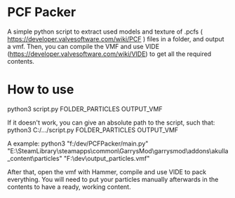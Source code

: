 # PCF Packer

A simple python script to extract used models and texture of .pcfs ( https://developer.valvesoftware.com/wiki/PCF ) files in a folder, and output a vmf. Then, you can compile the VMF and use VIDE (https://developer.valvesoftware.com/wiki/VIDE) to get all the required contents.

# How to use
python3 script.py FOLDER_PARTICLES OUTPUT_VMF

If it doesn't work, you can give an absolute path to the script, such that:
python3 C:/.../script.py FOLDER_PARTICLES OUTPUT_VMF

A example:
python3 "f:/dev/PCFPacker/main.py" "E:\SteamLibrary\steamapps\common\GarrysMod\garrysmod\addons\akulla_content\particles" "F:\dev\output_particles.vmf"

After that, open the vmf with Hammer, compile and use VIDE to pack everything. You will need to put your particles manually afterwards in the contents to have a ready, working content.
